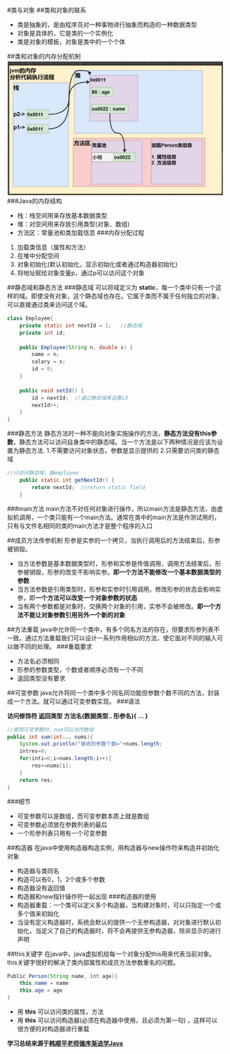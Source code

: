 #类与对象
##类和对象的联系
* 类是抽象的，是由程序员对一种事物进行抽象而构造的一种数据类型
* 对象是具体的，它是类的一个实例化
* 类是对象的模板，对象是类中的一个个体

##类和对象的内存分配机制
<img src="img/屏幕截图%202022-07-22%20144059.jpg">
###Java的内存结构
* 栈：栈空间用来存放基本数据类型
* 堆：对空间用来存放引用类型(对象、数组)
* 方法区：常量池和类加载信息
###内存分配过程
1. 加载类信息（属性和方法）
2. 在堆中分配空间
3. 对象初始化(默认初始化，显示初始化或者通过构造器初始化)
4. 将地址赋给对象变量p，通过p可以访问这个对象

##静态域和静态方法
###静态域
可以将域定义为 **static**，每一个类中只有一个这样的域。即使没有对象，这个静态域也存在。它属于类而不属于任何独立的对象，可以直接通过类来访问这个域。
~~~Java
class Employee{
    private static int nextId = 1;   //静态域
    private int id;

    public Employee(String n, double s) {
        name = n;
        salary = s;
        id = 0;
    }

    public void setId() {
        id = nextId;  //通过静态域来设置id
        nextId++;
    }
}
~~~
###静态方法
静态方法时一种不能向对象实施操作的方法，**静态方法没有this参数**，静态方法可以访问自身类中的静态域。当一个方法是以下两种情况是应该为设置为静态方法.
1.不需要访问对象状态，参数是显示提供的
2.只需要访问类的静态域
~~~Java
//只访问静态域，接employee
    public static int getNextId() { 
        return nextId;  //return static field
    }
~~~
###main方法
main方法不对任何对象进行操作，所以main方法是静态方法，由虚拟机调用，一个类只能有一个main方法。通常在类中的main方法是作测试用的，只有与文件名相同的类的main方法才是整个程序的入口

##成员方法传参机制
形参是实参的一个拷贝，当执行调用后的方法结束后，形参被销毁。
* 当方法参数是基本数据类型时，形参和实参是传值调用，调用方法结束后，形参被销毁，形参的改变不影响实参。**即一个方法不能修改一个基本数据类型的参数**
* 当方法参数是引用类型时，形参和实参时引用调用，修改形参的状态会影响实参，即**一个方法可以改变一个对象参数的状态**
* 当有两个参数都是对象时，交换两个对象的引用，实参不会被修改。**即一个方法不能让对象参数引用另外一个新的对象**

##方法重载
java中允许同一个类中，有多个同名方法的存在，但要求形参列表不一致。通过方法重载我们可以设计一系列作用相似的方法，使它面对不同的输入可以做不同的处理。
###重载要求
* 方法名必须相同
* 形参的参数类型，个数或者顺序必须有一个不同
* 返回类型没有要求

##可变参数
java允许将同一个类中多个同名同功能但参数个数不同的方法，封装成一个方法。就可以通过可变参数实现。
###语法

**访问修饰符 返回类型 方法名(数据类型.. 形参名){ ... }**
~~~Java
//使用可变参数时，num可以当作数组
public int sum(int... nums){
    System.out.println("接收的参数个数="+nums.length;
    intres=0;
    for(inti=0;i<nums.length;i++){
        res+=nums[i];
    }
    return res;
}
~~~
###细节
* 可变参数可以是数组，而可变参数本质上就是数组
* 可变参数必须放在参数列表的最后
* 一个形参列表只用有一个可变参数

##构造器
在java中使用构造器构造实例，用构造器与new操作符来构造并初始化对象

* 构造器与类同名
* 构造可以有0，1，2个或多个参数
* 构造器没有返回值
* 构造器和new指针操作符一起出现
###构造器的使用
* 构造器重载：一个类可以定义多个构造器，当构建对象时，可以只指定一个或多个值来初始化
* 当没有定义构造器时，系统会默认的提供一个无参构造器，对对象进行默认初始化，当定义了自己的构造器时，将不会再提供无参构造器，除非显示的进行声明

##this关键字
在java中，java虚拟机给每一个对象分配this用来代表当前对象。this关键字很好的解决了类内部属性和成员方法参数重名的问题。
~~~Java
Public Person(String name, int age){
    this.name = name
    this.age = age
}
~~~
* 用 **this** 可以访问类的属性，方法
* 用 **this** 可以访问构造器(必须在构造器中使用，且必须为第一句) ，这样可以很方便的对构造器进行重载

**学习总结来源于[<u>韩顺平老师循序渐进学Java</u>](https://www.bilibili.com/video/BV1fh411y7R8?spm_id_from=333.1007.top_right_bar_window_custom_collection.content.click)**